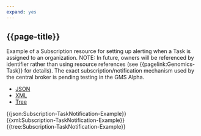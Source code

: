 ```yaml
---
expand: yes
---
```


## {{page-title}}

Example of a Subscription resource for setting up alerting when a Task is assigned to an organization. NOTE: In future, owners will be referenced by identifier rather than using resource references (see {{pagelink:Genomics-Task}} for details). The exact subscription/notification mechanism used by the central broker is pending testing in the GMS Alpha.

<div class="nhsd-!t-margin-bottom-6">
  <ul class="nav nav-tabs" role="tablist">
        <li role="presentation" class="active">
            <a href="#JSON-S-TN-E" role="tab" data-toggle="tab">JSON</a>
        </li>
         <li role="presentation">
            <a href="#XML-S-TN-E" role="tab" data-toggle="tab">XML</a>
        </li>
        <li role="presentation">
            <a href="#Tree-S-TN-E" role="tab" data-toggle="tab">Tree</a>
        </li>
  </ul>
    
  <div class="tab-content snippet">
    <div id="JSON-S-TN-E" role="tabpanel" class="tab-pane active">
{{json:Subscription-TaskNotification-Example}}
    </div>
    <div id="XML-S-TN-E" role="tabpanel" class="tab-pane">
{{xml:Subscription-TaskNotification-Example}}
    </div>
    <div id="Tree-S-TN-E" role="tabpanel" class="tab-pane">
{{tree:Subscription-TaskNotification-Example}}
    </div>
  </div>
</div>